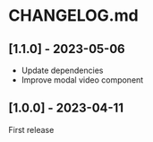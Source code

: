 # CHANGELOG.md

## [1.1.0] - 2023-05-06

- Update dependencies
- Improve modal video component

## [1.0.0] - 2023-04-11

First release
